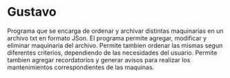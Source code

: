 # Gustavo

Programa que se encarga de ordenar y archivar distintas maquinarias en un archivo txt en formato JSon.
El programa permite agregar, modificar y eliminar maquinaria del archivo. Permite tambien ordenar las mismas
segun diferentes criterios, dependiendo de las necesidades del usuario. Permite tambien agregar recordatorios
y generar avisos para realizar los mantenimientos correspondientes de las maquinas.
